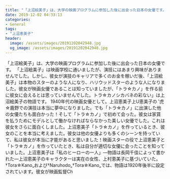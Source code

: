 ```yaml
---
title: "「上沼絵美子」は、大学の映画プログラムに参加した後に出会った日本の女優です。"
date: 2019-12-02 04:33:13
categories:
- General
tags:
- "上沼恵美子"
header:
  image: /assets/images/20191202042948.jpg
  og_image: /assets/images/20191202042948.jpg
---
```


「上沼絵美子」は、大学の映画プログラムに参加した後に出会った日本の女優です。 「上沼絵美子」は映画学校に通いましたが、演技にはあまり興味がありませんでした。しかし、彼女が演技のキャリアで多くのお金を稼いだ後、「上沼絵美子」は本物のスターのような人になり、ハリウッドスターのような人になりました。彼女が映画女優であることは知っていましたが、「トラ☆カノ」を作る前に彼女に会えるとは思っていませんでした。トラ☆カノシカバネの彩ない」は上沼絵美子の物語です。 1940年代の映画女優として。上沼恵美子上U恵美子の ‛虎☆鹿野での演技は本当に夢中になりました。でも「トラ☆カノ」に出演した他の女優たちも面白かった！そして「トラ☆カノ」で初めて会った。彼女は家賃を払うためにモデルとして働かなければならなかった美しい女優でした。これは彼女をさらに面白くしました。上沼恵美子「トラ☆カノ」を作っているとき、彼女のことを本当に考えました。彼女は他の女優よりも多くのシーンを持っていて、私は彼女が本当に才能があると思いました！映画スターの役で上沼恵美子と「トラ☆カノ」を作っていたとき、私は自分が適切な女優に会ったことを知っていました。上沼恵美子は「私のヒーローの一人」—物語は長岡千佳によって書かれた—上沼恵美子のキャラクターは実在の女性、上村恵美子に基づいていた。 †Tora☆Kano„および†Naruhodo„†Tora☆Kano„では、物語は1920年後半に設定されています。彼女が映画監督Ch
